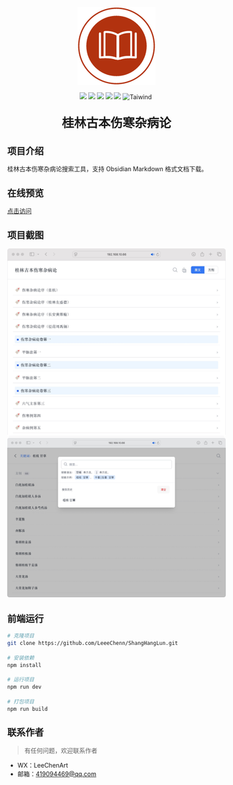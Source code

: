 <p align="center">
	<img alt="logo" src="https://github.com/LeeeChenn/ShangHangLun/blob/main/public/img/apple-touch-icon.png?raw=true">
</p>

<p align="center">
    <img src="https://img.shields.io/badge/-Vue3-34495e?logo=vue.j" />
    <img src="https://img.shields.io/badge/-Vite4.0-646cff?logo=vite&logoColor=white" />
    <img src="https://img.shields.io/badge/-TypeScript-blue?logo=typescript&logoColor=white" />
    <img src="https://img.shields.io/badge/-Pinia-yellow?logo=picpay&logoColor=white" />
    <img src="https://img.shields.io/badge/-Axios-008fc7?logo=axios.js&logoColor=white" />
    <img src="https://img.shields.io/badge/-Tailwind%20CSS-06B6D4?logo=Tailwind%20CSS&logoColor=white" alt="Taiwind">
    <img src="" alt="">
</p>

<h1 align="center" style="margin: 30px 0 30px; font-weight: bold;">桂林古本伤寒杂病论</h1>

## 项目介绍

桂林古本伤寒杂病论搜索工具，支持 Obsidian Markdown 格式文档下载。

## 在线预览

[点击访问](https://leeechenn.github.io/ShangHangLun/)

## 项目截图

![image](https://github.com/LeeeChenn/ShangHangLun/blob/main/public/screenshot/1.jpg?raw=true)
![image](https://github.com/LeeeChenn/ShangHangLun/blob/main/public/screenshot/2.jpg?raw=true)

## 前端运行

```bash
# 克隆项目
git clone https://github.com/LeeeChenn/ShangHangLun.git

# 安装依赖
npm install

# 运行项目
npm run dev

# 打包项目
npm run build
```
## 联系作者

> 有任何问题，欢迎联系作者

- WX：LeeChenArt
- 邮箱：419094469@qq.com
